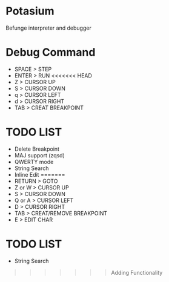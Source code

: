 Potasium
========

Befunge interpreter and debugger


Debug Command
=============
- SPACE   > STEP
- ENTER   > RUN
<<<<<<< HEAD
- Z       > CURSOR UP
- S       > CURSOR DOWN
- q       > CURSOR LEFT
- d       > CURSOR RIGHT
- TAB     > CREAT BREAKPOINT


TODO LIST
=========
- Delete Breakpoint
- MAJ support (zqsd)
- QWERTY mode
- String Search
- Inline Edit
=======
- RETURN  > GOTO
- Z or W  > CURSOR UP
- S       > CURSOR DOWN
- Q or A  > CURSOR LEFT
- D       > CURSOR RIGHT
- TAB     > CREAT/REMOVE BREAKPOINT
- E		  > EDIT CHAR

TODO LIST
=========
- String Search
>>>>>>> Adding Functionality
